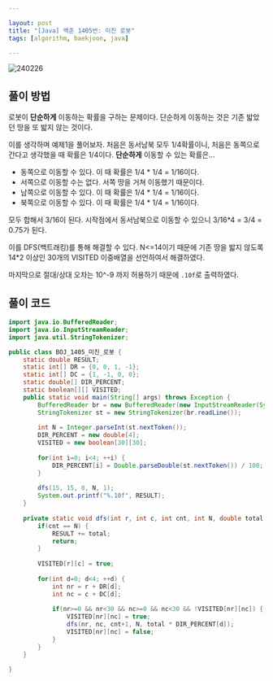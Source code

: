 ```yaml
---

layout: post
title: "[Java] 백준 1405번: 미친 로봇"
tags: [algorithm, baekjoon, java]

---
```


![240226](https://github.com/piacu/piacu.github.io/assets/26267376/7f974c3d-f066-4ca6-8398-7dcf5f7df81c)



## 풀이 방법

로봇이 **단순하게** 이동하는 확률을 구하는 문제이다. 단순하게 이동하는 것은 기존 밟았던 땅을 또 밟지 않는 것이다.

이를 생각하며 예제1을 풀어보자. 처음은 동서남북 모두 1/4확률이니, 처음은 동쪽으로 간다고 생각했을 때 확률은 1/4이다. **단순하게** 이동할 수 있는 확률은...

* 동쪽으로 이동할 수 있다. 이 때 확률은 1/4 * 1/4 = 1/16이다.
* 서쪽으로 이동할 수는 없다. 서쪽 땅을 거쳐 이동했기 때문이다.
* 남쪽으로 이동할 수 있다. 이 때 확률은 1/4 * 1/4 = 1/16이다.
* 북쪽으로 이동할 수 있다. 이 때 확률은 1/4 * 1/4 = 1/16이다.

모두 합해서 3/16이 된다. 시작점에서 동서남북으로 이동할 수 있으니 3/16*4 = 3/4 = 0.75가 된다.



이를 DFS(백트래킹)를 통해 해결할 수 있다. N<=14이기 때문에 기존 땅을 밟지 않도록 14*2 이상인 30개의 VISITED 이중배열을 선언하여서 해결하였다.



마지막으로 절대/상대 오차는 10^-9 까지 허용하기 때문에 `.10f`로 출력하였다.

## 풀이 코드

```java
import java.io.BufferedReader;
import java.io.InputStreamReader;
import java.util.StringTokenizer;

public class BOJ_1405_미친_로봇 {
	static double RESULT;
	static int[] DR = {0, 0, 1, -1};
	static int[] DC = {1, -1, 0, 0};
	static double[] DIR_PERCENT;
	static boolean[][] VISITED;
	public static void main(String[] args) throws Exception {
		BufferedReader br = new BufferedReader(new InputStreamReader(System.in));
		StringTokenizer st = new StringTokenizer(br.readLine());
		
		int N = Integer.parseInt(st.nextToken());
		DIR_PERCENT = new double[4];
		VISITED = new boolean[30][30];
		
		for(int i=0; i<4; ++i) {
			DIR_PERCENT[i] = Double.parseDouble(st.nextToken()) / 100;
		}
		
		dfs(15, 15, 0, N, 1);
		System.out.printf("%.10f", RESULT);
	}
	
	private static void dfs(int r, int c, int cnt, int N, double total) {
		if(cnt == N) {
			RESULT += total;
			return;
		}
		
		VISITED[r][c] = true;
		
		for(int d=0; d<4; ++d) {
			int nr = r + DR[d];
			int nc = c + DC[d];
			
			if(nr>=0 && nr<30 && nc>=0 && nc<30 && !VISITED[nr][nc]) {
				VISITED[nr][nc] = true;
				dfs(nr, nc, cnt+1, N, total * DIR_PERCENT[d]);
				VISITED[nr][nc] = false;
			}
		}
	}

}
```
